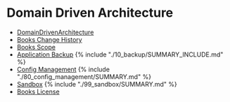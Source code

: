 # Domain Driven Architecture

* [DomainDrivenArchitecture](README.md)
* [Books Change History](change_history.md)
* [Books Scope](01_scope/README.md)
* [Application Backup](10_backup/README.md) 
{% include "./10_backup/SUMMARY_INCLUDE.md" %}
* [Config Management](80_config_management/README.md)
 {% include "./80_config_management/SUMMARY.md" %}
* [Sandbox](99_sandbox/README.md)
{% include "./99_sandbox/SUMMARY.md" %}
* [Books License](LICENSE.md)